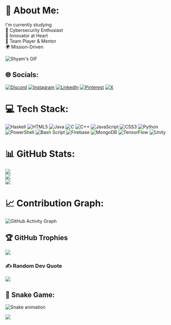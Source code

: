 # 💫 About Me:
I'm currently studying  
🔐 Cybersecurity Enthusiast  
🧠 Innovator at Heart  
🤝 Team Player & Mentor  
🌍 Mission-Driven  

![Shyam's GIF](https://i.pinimg.com/originals/0f/3b/a6/0f3ba6dced2652154e69f88e0278a716.gif)

## 🌐 Socials:
[![Discord](https://img.shields.io/badge/Discord-%237289DA.svg?logo=discord&logoColor=white)](https://discord.gg/shyam001) 
[![Instagram](https://img.shields.io/badge/Instagram-%23E4405F.svg?logo=Instagram&logoColor=white)](https://instagram.com/shy_am1507) 
[![LinkedIn](https://img.shields.io/badge/LinkedIn-%230077B5.svg?logo=linkedin&logoColor=white)](https://linkedin.com/in/shyam-balaji-a6bb8b310) 
[![Pinterest](https://img.shields.io/badge/Pinterest-%23E60023.svg?logo=Pinterest&logoColor=white)](https://pinterest.com/Shyam) 
[![X](https://img.shields.io/badge/X-black.svg?logo=X&logoColor=white)](https://x.com/shyam150801)  

# 💻 Tech Stack:
![Haskell](https://img.shields.io/badge/Haskell-5e5086?style=for-the-badge&logo=haskell&logoColor=white) 
![HTML5](https://img.shields.io/badge/html5-%23E34F26.svg?style=for-the-badge&logo=html5&logoColor=white) 
![Java](https://img.shields.io/badge/java-%23ED8B00.svg?style=for-the-badge&logo=openjdk&logoColor=white) 
![C](https://img.shields.io/badge/c-%2300599C.svg?style=for-the-badge&logo=c&logoColor=white) 
![C++](https://img.shields.io/badge/c++-%2300599C.svg?style=for-the-badge&logo=c%2B%2B&logoColor=white) 
![JavaScript](https://img.shields.io/badge/javascript-%23323330.svg?style=for-the-badge&logo=javascript&logoColor=%23F7DF1E) 
![CSS3](https://img.shields.io/badge/css3-%231572B6.svg?style=for-the-badge&logo=css3&logoColor=white) 
![Python](https://img.shields.io/badge/python-3670A0?style=for-the-badge&logo=python&logoColor=ffdd54) 
![PowerShell](https://img.shields.io/badge/PowerShell-%235391FE.svg?style=for-the-badge&logo=powershell&logoColor=white) 
![Bash Script](https://img.shields.io/badge/bash_script-%23121011.svg?style=for-the-badge&logo=gnu-bash&logoColor=white) 
![Firebase](https://img.shields.io/badge/firebase-%23039BE5.svg?style=for-the-badge&logo=firebase) 
![MongoDB](https://img.shields.io/badge/MongoDB-%234ea94b.svg?style=for-the-badge&logo=mongodb&logoColor=white) 
![TensorFlow](https://img.shields.io/badge/TensorFlow-%23FF6F00.svg?style=for-the-badge&logo=TensorFlow&logoColor=white) 
![Unity](https://img.shields.io/badge/unity-%23000000.svg?style=for-the-badge&logo=unity&logoColor=white)

# 📊 GitHub Stats:
![](https://github-readme-stats.vercel.app/api?username=shyam150801&theme=neon&hide_border=false&include_all_commits=true&count_private=true)<br/>
![](https://github-readme-streak-stats.herokuapp.com/?user=shyam150801&theme=neon&hide_border=false)<br/>
![](https://github-readme-stats.vercel.app/api/top-langs/?username=shyam150801&theme=neon&hide_border=false&include_all_commits=true&count_private=true&layout=compact)

# 📈 Contribution Graph:
![GitHub Activity Graph](https://activity-graph.herokuapp.com/graph?username=shyam150801&theme=github)

## 🏆 GitHub Trophies
![](https://github-profile-trophy.vercel.app/?username=shyam150801&theme=radical&no-frame=false&no-bg=true&margin-w=4)

### ✍️ Random Dev Quote
![](https://quotes-github-readme.vercel.app/api?type=horizontal&theme=radical)

## 🐍 Snake Game:
![Snake animation](https://github.com/shyam150801/shyam150801/blob/output/github-contribution-grid-snake.svg)

[![](https://visitcount.itsvg.in/api?id=shyam150801&icon=0&color=6)](https://visitcount.itsvg.in)

<!-- Proudly created with GPRM ( https://gprm.itsvg.in ) -->
